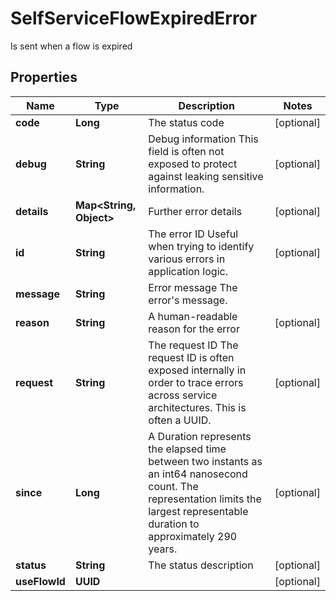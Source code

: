 

# SelfServiceFlowExpiredError

Is sent when a flow is expired

## Properties

Name | Type | Description | Notes
------------ | ------------- | ------------- | -------------
**code** | **Long** | The status code |  [optional]
**debug** | **String** | Debug information  This field is often not exposed to protect against leaking sensitive information. |  [optional]
**details** | **Map&lt;String, Object&gt;** | Further error details |  [optional]
**id** | **String** | The error ID  Useful when trying to identify various errors in application logic. |  [optional]
**message** | **String** | Error message  The error&#39;s message. | 
**reason** | **String** | A human-readable reason for the error |  [optional]
**request** | **String** | The request ID  The request ID is often exposed internally in order to trace errors across service architectures. This is often a UUID. |  [optional]
**since** | **Long** | A Duration represents the elapsed time between two instants as an int64 nanosecond count. The representation limits the largest representable duration to approximately 290 years. |  [optional]
**status** | **String** | The status description |  [optional]
**useFlowId** | **UUID** |  |  [optional]



